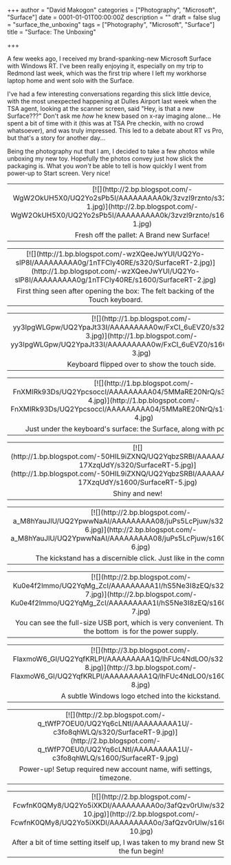 +++
author = "David Makogon"
categories = ["Photography", "Microsoft", "Surface"]
date = 0001-01-01T00:00:00Z
description = ""
draft = false
slug = "surface_the_unboxing"
tags = ["Photography", "Microsoft", "Surface"]
title = "Surface: The Unboxing"

+++


A few weeks ago, I received my brand-spanking-new Microsoft Surface with Windows RT. I've been really enjoying it, especially on my trip to Redmond last week, which was the first trip where I left my workhorse laptop home and went solo with the Surface. 

I've had a few interesting conversations regarding this slick little device, with the most unexpected happening at Dulles Airport last week when the TSA agent, looking at the scanner screen, said "Hey, is that a new Surface???" Don't ask me _how_ he knew based on x-ray imaging alone... He spent a bit of time with it (this was at TSA Pre checkin, with no crowd whatsoever), and was truly impressed. This led to a debate about RT vs Pro, but that's a story for another day... 

Being the photography nut that I am, I decided to take a few photos while unboxing my new toy. Hopefully the photos convey just how slick the packaging is. What you _won't_ be able to tell is how quickly I went from power-up to Start screen. Very nice! 

<table class="tr-caption-container" style="text-align: center; margin-left: auto; margin-right: auto" cellspacing="0" cellpadding="0" align="center">

<tbody>

<tr>

<td style="text-align: center">[![](http://2.bp.blogspot.com/-WgW2OkUH5X0/UQ2Yo2sPb5I/AAAAAAAAA0k/3zvzl9rznto/s320/SurfaceRT-1.jpg)](http://2.bp.blogspot.com/-WgW2OkUH5X0/UQ2Yo2sPb5I/AAAAAAAAA0k/3zvzl9rznto/s1600/SurfaceRT-1.jpg)</td>

</tr>

<tr>

<td class="tr-caption" style="text-align: center">Fresh off the pallet: A Brand new Surface!</td>

</tr>

</tbody>

</table>

<table class="tr-caption-container" style="text-align: center; margin-left: auto; margin-right: auto" cellspacing="0" cellpadding="0" align="center">

<tbody>

<tr>

<td style="text-align: center">[![](http://1.bp.blogspot.com/-wzXQeeJwYUI/UQ2Yo-slP8I/AAAAAAAAA0g/1nTFCly40RE/s320/SurfaceRT-2.jpg)](http://1.bp.blogspot.com/-wzXQeeJwYUI/UQ2Yo-slP8I/AAAAAAAAA0g/1nTFCly40RE/s1600/SurfaceRT-2.jpg)</td>

</tr>

<tr>

<td class="tr-caption" style="text-align: center">First thing seen after opening the box: The felt backing of the Touch keyboard.</td>

</tr>

</tbody>

</table>

<table class="tr-caption-container" style="text-align: center; margin-left: auto; margin-right: auto" cellspacing="0" cellpadding="0" align="center">

<tbody>

<tr>

<td style="text-align: center">[![](http://1.bp.blogspot.com/-yy3IpgWLGpw/UQ2YpaJt33I/AAAAAAAAA0w/FxCI_6uEVZ0/s320/SurfaceRT-3.jpg)](http://1.bp.blogspot.com/-yy3IpgWLGpw/UQ2YpaJt33I/AAAAAAAAA0w/FxCI_6uEVZ0/s1600/SurfaceRT-3.jpg)</td>

</tr>

<tr>

<td class="tr-caption" style="text-align: center">Keyboard flipped over to show the touch side.</td>

</tr>

</tbody>

</table>

<table class="tr-caption-container" style="text-align: center; margin-left: auto; margin-right: auto" cellspacing="0" cellpadding="0" align="center">

<tbody>

<tr>

<td style="text-align: center">[![](http://1.bp.blogspot.com/-FnXMIRk93Ds/UQ2YpcsoccI/AAAAAAAAA04/5MMaRE20NrQ/s320/SurfaceRT-4.jpg)](http://1.bp.blogspot.com/-FnXMIRk93Ds/UQ2YpcsoccI/AAAAAAAAA04/5MMaRE20NrQ/s1600/SurfaceRT-4.jpg)</td>

</tr>

<tr>

<td class="tr-caption" style="text-align: center">Just under the keyboard's surface: the Surface, along with power supply.</td>

</tr>

</tbody>

</table>

<table class="tr-caption-container" style="text-align: center; margin-left: auto; margin-right: auto" cellspacing="0" cellpadding="0" align="center">

<tbody>

<tr>

<td style="text-align: center">[![](http://1.bp.blogspot.com/-50HIL9iZXNQ/UQ2YqbzSRBI/AAAAAAAAA1Y/de-17XzqUdY/s320/SurfaceRT-5.jpg)](http://1.bp.blogspot.com/-50HIL9iZXNQ/UQ2YqbzSRBI/AAAAAAAAA1Y/de-17XzqUdY/s1600/SurfaceRT-5.jpg)</td>

</tr>

<tr>

<td class="tr-caption" style="text-align: center">Shiny and new!</td>

</tr>

</tbody>

</table>

<table class="tr-caption-container" style="text-align: center; margin-left: auto; margin-right: auto" cellspacing="0" cellpadding="0" align="center">

<tbody>

<tr>

<td style="text-align: center">[![](http://2.bp.blogspot.com/-a_M8hYauJlU/UQ2YpwwNaAI/AAAAAAAAA08/juPs5LcPjuw/s320/SurfaceRT-6.jpg)](http://2.bp.blogspot.com/-a_M8hYauJlU/UQ2YpwwNaAI/AAAAAAAAA08/juPs5LcPjuw/s1600/SurfaceRT-6.jpg)</td>

</tr>

<tr>

<td class="tr-caption" style="text-align: center">The kickstand has a discernible click. Just like in the commercial.</td>

</tr>

</tbody>

</table>

<table class="tr-caption-container" style="text-align: center; margin-left: auto; margin-right: auto" cellspacing="0" cellpadding="0" align="center">

<tbody>

<tr>

<td style="text-align: center">[![](http://2.bp.blogspot.com/-Ku0e4f2Immo/UQ2YqMg_ZcI/AAAAAAAAA1I/hS5Ne3I8zEQ/s320/SurfaceRT-7.jpg)](http://2.bp.blogspot.com/-Ku0e4f2Immo/UQ2YqMg_ZcI/AAAAAAAAA1I/hS5Ne3I8zEQ/s1600/SurfaceRT-7.jpg)</td>

</tr>

<tr>

<td class="tr-caption" style="text-align: center">You can see the full-size USB port, which is very convenient. The port toward the bottom  is for the power supply.</td>

</tr>

</tbody>

</table>

<table class="tr-caption-container" style="text-align: center; margin-left: auto; margin-right: auto" cellspacing="0" cellpadding="0" align="center">

<tbody>

<tr>

<td style="text-align: center">[![](http://3.bp.blogspot.com/-FlaxmoW6_GI/UQ2YqfKRLPI/AAAAAAAAA1Q/lhFUc4NdLO0/s320/SurfaceRT-8.jpg)](http://3.bp.blogspot.com/-FlaxmoW6_GI/UQ2YqfKRLPI/AAAAAAAAA1Q/lhFUc4NdLO0/s1600/SurfaceRT-8.jpg)</td>

</tr>

<tr>

<td class="tr-caption" style="text-align: center">A subtle Windows logo etched into the kickstand.</td>

</tr>

</tbody>

</table>

<table class="tr-caption-container" style="text-align: center; margin-left: auto; margin-right: auto" cellspacing="0" cellpadding="0" align="center">

<tbody>

<tr>

<td style="text-align: center">[![](http://2.bp.blogspot.com/-q_tWfP7OEU0/UQ2Yq6cLNtI/AAAAAAAAA1U/-c3fo8qhWLQ/s320/SurfaceRT-9.jpg)](http://2.bp.blogspot.com/-q_tWfP7OEU0/UQ2Yq6cLNtI/AAAAAAAAA1U/-c3fo8qhWLQ/s1600/SurfaceRT-9.jpg)</td>

</tr>

<tr>

<td class="tr-caption" style="text-align: center">Power-up! Setup required new account name, wifi settings, timezone.</td>

</tr>

</tbody>

</table>

<table class="tr-caption-container" style="text-align: center; margin-left: auto; margin-right: auto" cellspacing="0" cellpadding="0" align="center">

<tbody>

<tr>

<td style="text-align: center">[![](http://2.bp.blogspot.com/-FcwfnK0QMy8/UQ2Yo5iXKDI/AAAAAAAAA0o/3afQzv0rUlw/s320/SurfaceRT-10.jpg)](http://2.bp.blogspot.com/-FcwfnK0QMy8/UQ2Yo5iXKDI/AAAAAAAAA0o/3afQzv0rUlw/s1600/SurfaceRT-10.jpg)</td>

</tr>

<tr>

<td class="tr-caption" style="text-align: center">After a bit of time setting itself up, I was taken to my brand new Start screen. Let the fun begin!</td>

</tr>

</tbody>

</table>

